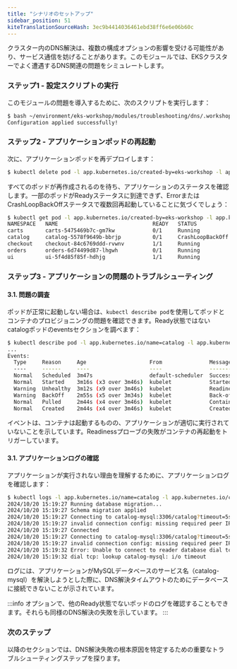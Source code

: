 ```yaml
---
title: "シナリオのセットアップ"
sidebar_position: 51
kiteTranslationSourceHash: 3ec9b4414036461ebd38ff6e6e06b60c
---
```


クラスター内のDNS解決は、複数の構成オプションの影響を受ける可能性があり、サービス通信を妨げることがあります。このモジュールでは、EKSクラスターでよく遭遇するDNS関連の問題をシミュレートします。

### ステップ1 - 設定スクリプトの実行

このモジュールの問題を導入するために、次のスクリプトを実行します：

```bash timeout=180 wait=5
$ bash ~/environment/eks-workshop/modules/troubleshooting/dns/.workshop/lab-setup.sh
Configuration applied successfully!
```

### ステップ2 - アプリケーションポッドの再起動

次に、アプリケーションポッドを再デプロイします：

```bash timeout=30 wait=30
$ kubectl delete pod -l app.kubernetes.io/created-by=eks-workshop -l app.kubernetes.io/component=service -A
```

すべてのポッドが再作成されるのを待ち、アプリケーションのステータスを確認します。一部のポッドがReadyステータスに到達できず、ErrorまたはCrashLoopBackOffステータスで複数回再起動していることに気づくでしょう：

```bash timeout=30 expectError=true
$ kubectl get pod -l app.kubernetes.io/created-by=eks-workshop -l app.kubernetes.io/component=service -A
NAMESPACE   NAME                              READY   STATUS             RESTARTS      AGE
carts       carts-5475469b7c-gm7kw            0/1     Running            2 (40s ago)   110s
catalog     catalog-5578f9649b-bbrjp          0/1     CrashLoopBackOff   3 (42s ago)   110s
checkout    checkout-84c6769ddd-rvwnv         1/1     Running            0             110s
orders      orders-6d74499d87-lhgwh           0/1     Running            2 (44s ago)   110s
ui          ui-5f4d85f85f-hdhjg               1/1     Running            0             109s
```

### ステップ3 - アプリケーションの問題のトラブルシューティング

#### 3.1. 問題の調査

ポッドが正常に起動しない場合は、`kubectl describe pod`を使用してポッドとコンテナのプロビジョニングの問題を確認できます。Ready状態ではないcatalogポッドのeventsセクションを調べます：

```bash timeout=30 expectError=true
$ kubectl describe pod -l app.kubernetes.io/name=catalog -l app.kubernetes.io/component=service -n catalog
...
Events:
  Type     Reason     Age                    From               Message
  ----     ------     ----                   ----               -------
  Normal   Scheduled  3m47s                  default-scheduler  Successfully assigned catalog/catalog-5578f9649b-bbrjp to ip-10-42-100-65.us-west-2.compute.internal
  Normal   Started    3m16s (x3 over 3m46s)  kubelet            Started container catalog
  Warning  Unhealthy  3m12s (x9 over 3m46s)  kubelet            Readiness probe failed: Get "http://10.42.115.209:8080/health": dial tcp 10.42.115.209:8080: connect: connection refused
  Warning  BackOff    2m55s (x5 over 3m34s)  kubelet            Back-off restarting failed container catalog in pod catalog-5578f9649b-bbrjp_catalog(b5c1c1fa-5db6-4be4-8dcd-0910410f5630)
  Normal   Pulled     2m44s (x4 over 3m46s)  kubelet            Container image "public.ecr.aws/aws-containers/retail-store-sample-catalog:0.4.0" already present on machine
  Normal   Created    2m44s (x4 over 3m46s)  kubelet            Created container catalog
```

イベントは、コンテナは起動するものの、アプリケーションが適切に実行されていないことを示しています。Readinessプローブの失敗がコンテナの再起動をトリガーしています。

#### 3.1. アプリケーションログの確認

アプリケーションが実行されない理由を理解するために、アプリケーションログを確認します：

```bash timeout=30 expectError=true
$ kubectl logs -l app.kubernetes.io/name=catalog -l app.kubernetes.io/component=service -n catalog
2024/10/20 15:19:27 Running database migration...
2024/10/20 15:19:27 Schema migration applied
2024/10/20 15:19:27 Connecting to catalog-mysql:3306/catalog?timeout=5s
2024/10/20 15:19:27 invalid connection config: missing required peer IP or hostname
2024/10/20 15:19:27 Connected
2024/10/20 15:19:27 Connecting to catalog-mysql:3306/catalog?timeout=5s
2024/10/20 15:19:27 invalid connection config: missing required peer IP or hostname
2024/10/20 15:19:32 Error: Unable to connect to reader database dial tcp: lookup catalog-mysql: i/o timeout
2024/10/20 15:19:32 dial tcp: lookup catalog-mysql: i/o timeout
```

ログには、アプリケーションがMySQLデータベースのサービス名（catalog-mysql）を解決しようとした際に、DNS解決タイムアウトのためにデータベースに接続できないことが示されています。

:::info
オプションで、他のReady状態でないポッドのログを確認することもできます。それらも同様のDNS解決の失敗を示しています。
:::

### 次のステップ

以降のセクションでは、DNS解決失敗の根本原因を特定するための重要なトラブルシューティングステップを探ります。
